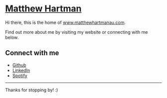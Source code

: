 # [Matthew Hartman](https://matthewhartman.com.au)

Hi there, this is the home of www.matthewhartmanau.com.

Find out more about me by visiting my website or connecting with me below.

## Connect with me

* [Github](https://github.com/matthewhartman)
* [LinkedIn](https://www.linkedin.com/in/matthewhartmanau)
* [Spotify](https://open.spotify.com/user/matthew.hartman)

* * *

Thanks for stopping by! :)